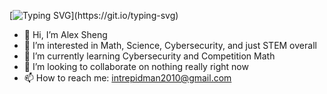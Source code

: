 [![Typing SVG](https://readme-typing-svg.demolab.com/?lines=Hey,+I'm+Alex+Sheng!;I+like+really+hard+math+and+cryptography.)](https://git.io/typing-svg)
- 👋 Hi, I’m Alex Sheng
- 👀 I’m interested in Math, Science, Cybersecurity, and just STEM overall
- 🌱 I’m currently learning Cybersecurity and Competition Math
- 💞️ I’m looking to collaborate on nothing really right now
- 📫 How to reach me: intrepidman2010@gmail.com

<!---
realrealAlexS/realrealAlexS is a ✨ special ✨ repository because its `README.md` (this file) appears on your GitHub profile.
You can click the Preview link to take a look at your changes.
--->
